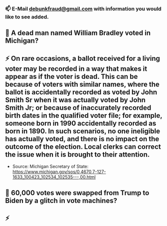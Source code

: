 ### 📫 E-Mail debunkfraud@gmail.com with information you would like to see added.

## 🤔  A dead man named William Bradley voted in Michigan?

## ⚡ On rare occasions, a ballot received for a living voter may be recorded in a way that makes it appear as if the voter is dead. This can be because of voters with similar names, where the ballot is accidentally recorded as voted by John Smith Sr when it was actually voted by John Smith Jr; or because of inaccurately recorded birth dates in the qualified voter file; for example, someone born in 1990 accidentally recorded as born in 1890. In such scenarios, no one ineligible has actually voted, and there is no impact on the outcome of the election. Local clerks can correct the issue when it is brought to their attention.

-  Source: Michigan Secretary of State: https://www.michigan.gov/sos/0,4670,7-127-1633_100423_102534_102535---,00.html


## 🤔 60,000 votes were swapped from Trump to Biden by a glitch in vote machines?
## ⚡  



<!--
**debunkfraud/debunkfraud** is a ✨ _special_ ✨ repository because its `README.md` (this file) appears on your GitHub profile.

Here are some ideas to get you started:

- 🔭 I’m currently working on ...
- 🌱 I’m currently learning ...
- 👯 I’m looking to collaborate on ...
- 🤔 I’m looking for help with ...
- 💬 Ask me about ...
- 📫 How to reach me: ...
- 😄 Pronouns: ...
- ⚡ Fun fact: ...
-->
